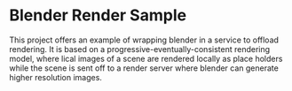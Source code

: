 # Blender Render Sample

This project offers an example of wrapping blender in a service to offload rendering. It is based on a progressive-eventually-consistent rendering model, where lical images of a scene are rendered locally as place holders while the scene is sent off to a render server where blender can generate higher resolution images.


